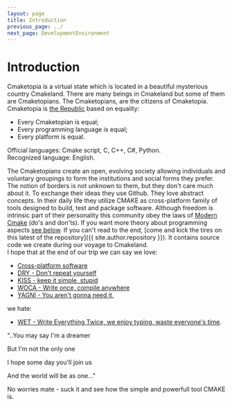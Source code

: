 ```yaml
---
layout: page
title: Introduction
previous_page: ../
next_page: DevelopmentEnvironment
---
```


# Introduction

Cmaketopia is a virtual state which is located in a beautiful mysterious country Cmakeland. There are many beings in Cmakeland but some of them are Cmaketopians. The Cmaketopians, are the citizens of Cmaketopia. Cmaketopia is [the Republic](https://en.wikipedia.org/wiki/Republic) based on equality:  

- Every Cmaketopian is equal;
- Every programming language is equal;
- Every platform is equal.  

Official languages: Cmake script, C, C++, C#, Python.  
Recognized language: English.  

The Cmaketopians create an open, evolving society allowing individuals and voluntary groupings to form the institutions and social forms they prefer. The notion of borders is not unknown to them, but they don't care much about it. To exchange their ideas they use Github. They love abstract concepts. In their daily life they utilize CMAKE as cross-platform family of tools designed to build, test and package software.
Although freedom is intrinsic part of their personality this community obey the laws of [Modern Cmake](https://gist.github.com/mbinna/c61dbb39bca0e4fb7d1f73b0d66a4fd1) (do's and don'ts). If you want more theory about programming aspects [see below](#additional-reading-resources). If you can't read to the end, [come and kick the tires on this latest of the repository]({{ site.author.repository }}). It contains source code we create during our voyage to Cmakeland.  
I hope that at the end of our trip we can say we love:  

- [Cross-platform software](https://en.wikipedia.org/wiki/Cross-platform_software)
- [DRY - Don't repeat yourself](https://en.wikipedia.org/wiki/Don%27t_repeat_yourself)
- [KISS - keep it simple, stupid](https://en.wikipedia.org/wiki/KISS_principle)
- [WOCA - Write once, compile anywhere](https://en.wikipedia.org/wiki/Write_once,_compile_anywhere)
- [YAGNI - You aren't gonna need it](https://en.wikipedia.org/wiki/You_aren%27t_gonna_need_it),  

we hate:  

- [WET - Write Everything Twice, we enjoy typing, waste everyone's time](https://en.wikipedia.org/wiki/Don%27t_repeat_yourself).  

"..You may say I'm a dreamer  

But I'm not the only one  

I hope some day you'll join us  

And the world will be as one..."  

No worries mate - suck it and see how the simple and powerfull tool CMAKE is.  